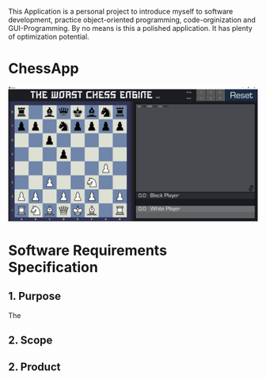This Application is a personal project to introduce myself to software development, practice object-oriented programming, code-orginization and GUI-Programming. By no means is this a polished application. It has plenty of optimization potential.

# ChessApp
![ChessApp](graphics/ChessApp.png)

# Software Requirements Specification
## 1. Purpose

The 



## 2. Scope

## 2. Product 


